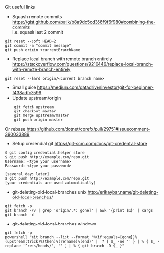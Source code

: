 Git useful links

* Squash remote commits https://gist.github.com/patik/b8a9dc5cd356f9f6f980#combining-the-commits  
i.e. squash last 2 commit  
```
git reset --soft HEAD~2
git commit -m "commit message"
git push origin +currentBranchName
```
* Replace local branch with remote branch entirely https://stackoverflow.com/questions/9210446/replace-local-branch-with-remote-branch-entirely   
```
git reset --hard origin/<current branch name>
```  
* Small guide https://medium.com/datadriveninvestor/git-for-beginner-f438adfc3599  
* Update upstream/origin  
```
    git fetch upstream
    git checkout master
    git merge upstream/master
    git push origin master
```

Or rebase https://github.com/dotnet/corefx/pull/29751#issuecomment-390033889

* Setup credendial git https://git-scm.com/docs/git-credential-store
```
$ git config credential.helper store
$ git push http://example.com/repo.git
Username: <type your username>
Password: <type your password>

[several days later]
$ git push http://example.com/repo.git
[your credentials are used automatically]
```

* git-deleting-old-local-branches unix http://erikaybar.name/git-deleting-old-local-branches/
``` git
git fetch -p
git branch -vv | grep 'origin/.*: gone]' | awk '{print $1}' | xargs git branch -d
```

* git-deleting-old-local-branches windows
``` git
git fetch -p
powershell "git branch --list --format '%(if:equals=[gone])%(upstream:track)%(then)%(refname)%(end)' |  ? { $_ -ne '' } | % { $_ -replace '^refs/heads/', '' } | % { git branch -D $_ }"
```

